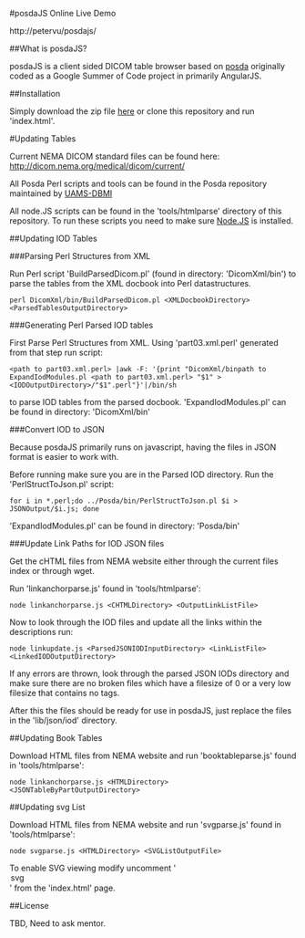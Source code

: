 #posdaJS Online Live Demo

http://petervu/posdajs/

##What is posdaJS?

posdaJS is a client sided DICOM table browser based on [posda](https://github.com/UAMS-DBMI/PosdaTools) originally coded as a Google Summer of Code project in primarily AngularJS.

##Installation

Simply download the zip file [here](#) or clone this repository and run 'index.html'.

#Updating Tables

Current NEMA DICOM standard files can be found here:
http://dicom.nema.org/medical/dicom/current/

All Posda Perl scripts and tools can be found in the Posda repository maintained by [UAMS-DBMI](https://github.com/UAMS-DBMI)

All node.JS scripts can be found in the 'tools/htmlparse' directory of this repository. To run these scripts you need to make sure [Node.JS](https://nodejs.org/en/) is installed.

##Updating IOD Tables

###Parsing Perl Structures from XML

Run Perl script 'BuildParsedDicom.pl' (found in directory: 'DicomXml/bin') to parse the tables from the XML docbook into Perl datastructures.

```
perl DicomXml/bin/BuildParsedDicom.pl <XMLDocbookDirectory> <ParsedTablesOutputDirectory>
```

###Generating Perl Parsed IOD tables

First Parse Perl Structures from XML. Using 'part03.xml.perl' generated from that step run script:

```
<path to part03.xml.perl> |awk -F: '{print "DicomXml/binpath to ExpandIodModules.pl <path to part03.xml.perl> "$1" > <IODOutputDirectory>/"$1".perl"}'|/bin/sh
```

to parse IOD tables from the parsed docbook. 'ExpandIodModules.pl' can be found in directory: 'DicomXml/bin'

###Convert IOD  to JSON

Because posdaJS primarily runs on javascript, having the files in JSON format is easier to work with.

Before running make sure you are in the Parsed IOD directory.
Run the 'PerlStructToJson.pl' script:
```
for i in *.perl;do ../Posda/bin/PerlStructToJson.pl $i > JSONOutput/$i.js; done
```

'ExpandIodModules.pl' can be found in directory: 'Posda/bin'

###Update Link Paths for IOD JSON files

Get the cHTML files from NEMA website either through the current files index or through wget.


Run 'linkanchorparse.js' found in 'tools/htmlparse':

```
node linkanchorparse.js <CHTMLDirectory> <OutputLinkListFile>
```

Now to look through the IOD files and update all the links within the descriptions run:

```
node linkupdate.js <ParsedJSONIODInputDirectory> <LinkListFile> <LinkedIODOutputDirectory>
```

If any errors are thrown, look through the parsed JSON IODs directory and make sure there are no broken files which have a filesize of 0 or a very low filesize that contains no tags.

After this the files should be ready for use in posdaJS, just replace the files in the 'lib/json/iod' directory.

##Updating Book Tables

Download HTML files from NEMA website and run 'booktableparse.js' found in 'tools/htmlparse':

```
node linkanchorparse.js <HTMLDirectory> <JSONTableByPartOutputDirectory>
```

##Updating svg List

Download HTML files from NEMA website and run 'svgparse.js' found in 'tools/htmlparse':

```
node svgparse.js <HTMLDirectory> <SVGListOutputFile>
```

To enable SVG viewing modify uncomment '<option>svg</option>' from the 'index.html' page.

##License

TBD, Need to ask mentor.
